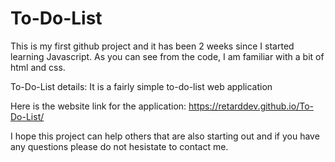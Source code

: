 # To-Do-List

This is my first github project and it has been 2 weeks since I started learning Javascript. 
As you can see from the code, I am familiar with a bit of html and css.

To-Do-List details:
It is a fairly simple to-do-list web application 

Here is the website link for the application: https://retarddev.github.io/To-Do-List/

I hope this project can help others that are also starting out and if you have any questions please do not hesistate to contact me.
